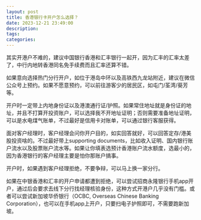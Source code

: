 ```yaml
---
layout: post
title: 香港银行卡开户怎么选择？
date: 2023-12-21 23:49:00
description:
tags: 
categories:
---
```


其实开港户不难的，建议中国银行香港和汇丰银行一起开，因为汇丰的汇率太差了，中行内地转香港同名免手续费而且汇率还算不错。

如果意向选择热门分行开户，如位于港岛中环以及高铁西九龙站附近，建议在微信公众号上预约。如果不愿意预约，可以前往游客少的居民区，如屯门/荃湾/葵芳等。

开户时一定带上内地身份证以及港澳通行证/护照。如果常住地址就是身份证的地址，并且不打算开投资账户，可以选择我不开地址证明；否则需要准备地址证明，可以是水电煤气账单，不过最好是信用卡对账单，可以通过银行客服获得。

面对客户经理时，客户经理会问你开户目的，如实回答就好，可以回答定存/港美股投资啥的。不过最好带上supporting documents，比如收入证明、国内银行账户流水以及股票账户流水等。如果让你填表选预计香港账户流水额度，选最小的，因为香港银行的客户经理主要是怕你那账户搞事。

开户时，如果遇到客户经理拒绝，不要争辩，可以马上换一家分行。

如果在中银香港和汇丰的开户申请都遭到拒绝，可以尝试招商永隆银行手机app开户，通过后会要求去线下分行找经理核验身份，这种方式开港户几乎没有门槛。或者可以尝试新加坡华侨银行（OCBC, Overseas Chinese Banking Corporation），也可以在手机app上开户，只要扫电子护照即可，不需要跑新加坡。